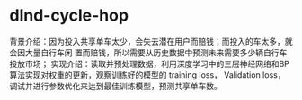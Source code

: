 # dlnd-cycle-hop

背景介绍：因为投入共享单车太少，会失去潜在用户而赔钱；而投入的车太多，就会因大量自行车闲
         置而赔钱，所以需要从历史数据中预测未来需要多少辆自行车投放市场；
实现介绍：读取并预处理数据，利用深度学习中的三层神经网络和BP算法实现对权重的更新，观察训练好的模型的 training loss，
Validation loss，调试并进行参数优化来达到最佳训练模型，预测共享单车数。
